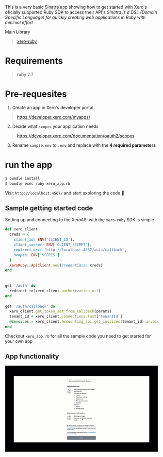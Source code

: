 This is a very basic [Sinatra](https://github.com/sinatra/sinatra) app showing how to get started with Xero's oficially supported Ruby SDK to access their API's
*Sinatra is a DSL (Domain Specific Language) for quickly creating web applications in Ruby with minimal effort*

Main Library
> [xero-ruby](https://github.com/XeroAPI/xero-ruby)

# Requirements
> ruby 2.7

# Pre-requesites
1) Create an app in Xero's developer portal
> https://developer.xero.com/myapps/

2) Decide what `scopes` your application needs
> https://developer.xero.com/documentation/oauth2/scopes

3) Rename `sample.env` to `.env` and replace with the **4 required parameters**

# run the app
```bash
$ bundle install
$ bundle exec ruby xero_app.rb
```

Visit `http://localhost:4567/` and start exploring the code 🥳

## Sample getting started code
Setting up and connecting to the XeroAPI with the `xero-ruby` SDK is simple

```ruby
def xero_client
  creds = {
    client_id: ENV['CLIENT_ID'],
    client_secret: ENV['CLIENT_SECRET'],
    redirect_uri: 'http://localhost:4567/auth/callback',
    scopes: ENV['SCOPES']
  }
  XeroRuby::ApiClient.new(credentials: creds)
end


get '/auth' do
  redirect to(xero_client.authorization_url)
end

get '/auth/callback' do
  xero_client.get_token_set_from_callback(params)
  tenant_id = xero_client.connections.last['tenantId']
  @invoices = xero_client.accounting_api.get_invoices(tenant_id).invoices
end
```

Checkout `xero_app.rb` for all the sample code you need to get started for your own app

## App functionality
![walkthrough](./public/images/xero-ruby-getting-started.gif)
